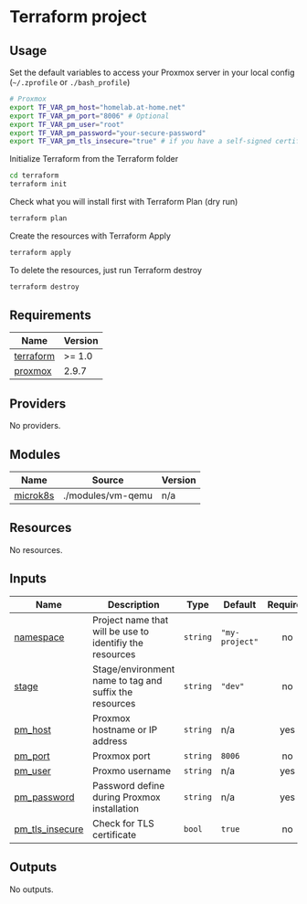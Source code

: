 # Terraform project

## Usage

Set the default variables to access your Proxmox server in your local config (`~/.zprofile` or `./bash_profile`)

```bash
# Proxmox
export TF_VAR_pm_host="homelab.at-home.net"
export TF_VAR_pm_port="8006" # Optional
export TF_VAR_pm_user="root"
export TF_VAR_pm_password="your-secure-password"
export TF_VAR_pm_tls_insecure="true" # if you have a self-signed certificate
```

Initialize Terraform from the Terraform folder

```bash
cd terraform
terraform init
````

Check what you will install first with Terraform Plan (dry run)

```bash
terraform plan
```

Create the resources with Terraform Apply

```bash
terraform apply
```

To delete the resources, just run Terraform destroy

```bash
terraform destroy
```

<!-- BEGIN_TF_DOCS -->
## Requirements

| Name | Version |
|------|---------|
| <a name="requirement_terraform"></a> [terraform](#requirement\_terraform) | >= 1.0 |
| <a name="requirement_proxmox"></a> [proxmox](#requirement\_proxmox) | 2.9.7 |

## Providers

No providers.

## Modules

| Name | Source | Version |
|------|--------|---------|
| <a name="module_microk8s"></a> [microk8s](#module\_microk8s) | ./modules/vm-qemu | n/a |

## Resources

No resources.

## Inputs

| Name | Description | Type | Default | Required |
|------|-------------|------|---------|:--------:|
| <a name="input_namespace"></a> [namespace](#input\_namespace) | Project name that will be use to identifiy the resources | `string` | `"my-project"` | no |
| <a name="input_stage"></a> [stage](#input\_stage) | Stage/environment name to tag and suffix the resources | `string` | `"dev"` | no |
| <a name="input_pm_host"></a> [pm\_host](#input\_pm\_host) | Proxmox hostname or IP address | `string` | n/a | yes |
| <a name="input_pm_port"></a> [pm\_port](#input\_pm\_port) | Proxmox port | `string` | `8006` | no |
| <a name="input_pm_user"></a> [pm\_user](#input\_pm\_user) | Proxmo username | `string` | n/a | yes |
| <a name="input_pm_password"></a> [pm\_password](#input\_pm\_password) | Password define during Proxmox installation | `string` | n/a | yes |
| <a name="input_pm_tls_insecure"></a> [pm\_tls\_insecure](#input\_pm\_tls\_insecure) | Check for TLS certificate | `bool` | `true` | no |

## Outputs

No outputs.
<!-- END_TF_DOCS -->

